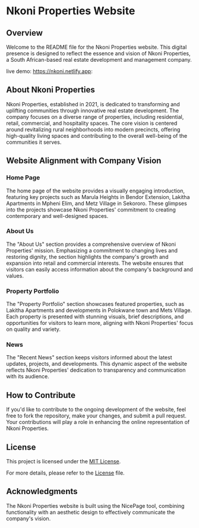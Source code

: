 # Nkoni Properties Website

## Overview

Welcome to the README file for the Nkoni Properties website. This digital presence is designed to reflect the essence and vision of Nkoni Properties, a South African-based real estate development and management company.

live demo:  https://nkoni.netlify.app: 

## About Nkoni Properties

Nkoni Properties, established in 2021, is dedicated to transforming and uplifting communities through innovative real estate development. The company focuses on a diverse range of properties, including residential, retail, commercial, and hospitality spaces. The core vision is centered around revitalizing rural neighborhoods into modern precincts, offering high-quality living spaces and contributing to the overall well-being of the communities it serves.

## Website Alignment with Company Vision

### Home Page

The home page of the website provides a visually engaging introduction, featuring key projects such as Marula Heights in Bendor Extension, Lakitha Apartments in Mpheni Elim, and Metz Village in Sekororo. These glimpses into the projects showcase Nkoni Properties' commitment to creating contemporary and well-designed spaces.

### About Us

The "About Us" section provides a comprehensive overview of Nkoni Properties' mission. Emphasizing a commitment to changing lives and restoring dignity, the section highlights the company's growth and expansion into retail and commercial interests. The website ensures that visitors can easily access information about the company's background and values.

### Property Portfolio

The "Property Portfolio" section showcases featured properties, such as Lakitha Apartments and developments in Polokwane town and Mets Village. Each property is presented with stunning visuals, brief descriptions, and opportunities for visitors to learn more, aligning with Nkoni Properties' focus on quality and variety.

### News

The "Recent News" section keeps visitors informed about the latest updates, projects, and developments. This dynamic aspect of the website reflects Nkoni Properties' dedication to transparency and communication with its audience.

## How to Contribute

If you'd like to contribute to the ongoing development of the website, feel free to fork the repository, make your changes, and submit a pull request. Your contributions will play a role in enhancing the online representation of Nkoni Properties.

## License

This project is licensed under the [MIT License](LICENSE.md).

For more details, please refer to the [License](LICENSE.md) file.

## Acknowledgments

The Nkoni Properties website is built using the NicePage tool, combining functionality with an aesthetic design to effectively communicate the company's vision.
